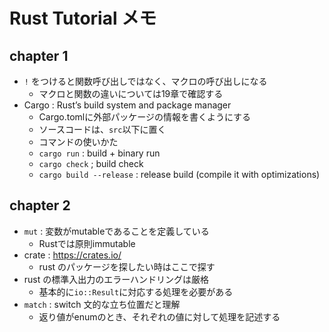 # Rust Tutorial メモ

## chapter 1

- `!` をつけると関数呼び出しではなく、マクロの呼び出しになる
  - マクロと関数の違いについては19章で確認する
- Cargo : Rust’s build system and package manager
  - Cargo.tomlに外部パッケージの情報を書くようにする
  - ソースコードは、`src`以下に置く
  - コマンドの使いかた
   - `cargo run` : build + binary run
   - `cargo check` ; build check
   - `cargo build --release` : release build (compile it with optimizations)

## chapter 2

- `mut` : 変数がmutableであることを定義している
  - Rustでは原則immutable
- crate : https://crates.io/
  - rust のパッケージを探したい時はここで探す
- rust の標準入出力のエラーハンドリングは厳格
  - 基本的に`io::Result`に対応する処理を必要がある
- `match` : switch 文的な立ち位置だと理解
  - 返り値がenumのとき、それぞれの値に対して処理を記述する